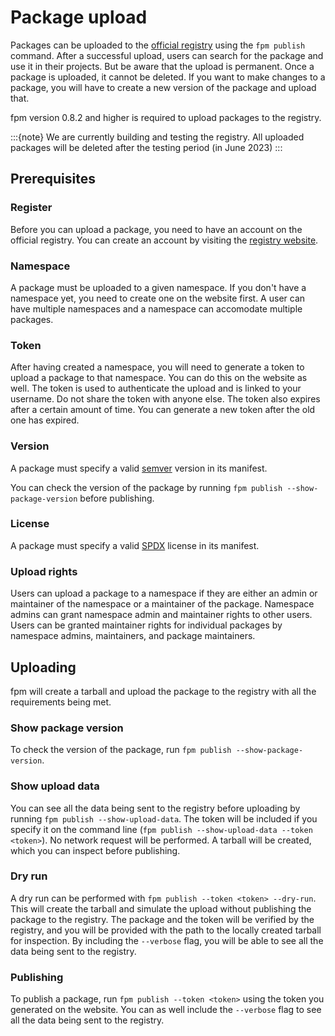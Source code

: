 # Package upload

Packages can be uploaded to the [official registry](https://registry-frontend.vercel.app) using the `fpm publish` command. After a successful upload, users can search for the package and use it in their projects. But be aware that the upload is permanent. Once a package is uploaded, it cannot be deleted. If you want to make changes to a package, you will have to create a new version of the package and upload that.

fpm version 0.8.2 and higher is required to upload packages to the registry.

:::{note}
We are currently building and testing the registry. All uploaded packages will be deleted after the testing period (in June 2023)
:::

## Prerequisites

### Register

Before you can upload a package, you need to have an account on the official registry. You can create an account by visiting the [registry website](https://registry-frontend.vercel.app).

### Namespace

A package must be uploaded to a given namespace. If you don't have a namespace yet, you need to create one on the website first. A user can have multiple namespaces and a namespace can accomodate multiple packages.

### Token

After having created a namespace, you will need to generate a token to upload a package to that namespace. You can do this on the website as well. The token is used to authenticate the upload and is linked to your username. Do not share the token with anyone else. The token also expires after a certain amount of time. You can generate a new token after the old one has expired.

### Version

A package must specify a valid [semver](https://semver.org/) version in its manifest.

You can check the version of the package by running `fpm publish --show-package-version` before publishing.

### License

A package must specify a valid [SPDX](https://spdx.org/licenses/) license in its manifest.

### Upload rights

Users can upload a package to a namespace if they are either an admin or maintainer of the namespace or a maintainer of the package. Namespace admins can grant namespace admin and maintainer rights to other users. Users can be granted maintainer rights for individual packages by namespace admins, maintainers, and package maintainers.

## Uploading

fpm will create a tarball and upload the package to the registry with all the requirements being met.

### Show package version

To check the version of the package, run `fpm publish --show-package-version`.

### Show upload data

You can see all the data being sent to the registry before uploading by running `fpm publish --show-upload-data`. The token will be included if you specify it on the command line (`fpm publish --show-upload-data --token <token>`). No network request will be performed. A tarball will be created, which you can inspect before publishing.

### Dry run

A dry run can be performed with `fpm publish --token <token> --dry-run`. This will create the tarball and simulate the upload without publishing the package to the registry. The package and the token will be verified by the registry, and you will be provided with the path to the locally created tarball for inspection. By including the `--verbose` flag, you will be able to see all the data being sent to the registry.

### Publishing

To publish a package, run `fpm publish --token <token>` using the token you generated on the website. You can as well include the `--verbose` flag to see all the data being sent to the registry.